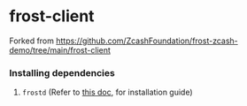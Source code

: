 # frost-client

Forked from https://github.com/ZcashFoundation/frost-zcash-demo/tree/main/frost-client

### Installing dependencies
1. `frostd` (Refer to [this doc](https://frost.zfnd.org/zcash/server.html), for installation guide)

